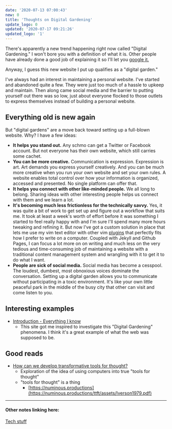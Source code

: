 ```yaml
---
date: '2020-07-13 07:00:43'
new: 0
title: 'Thoughts on Digital Gardening'
update_logo: 0
updated: '2020-07-17 09:21:26'
updated_logo: '1'
---
```

There's apparently a new trend happening right now called "Digital Gardening." I
won't bore you with a definition of what it is. Other people have already done a
good job of explaining it so I'll let you [google it.](https://www.google.com/search?q=digital+gardening)

Anyway, I guess this new website I put up qualifies as a "digital garden."

I've always had an interest in maintaining a personal website. I've started and
abandoned quite a few. They were just too much of a hassle to upkeep and
maintain. Then along came social media and the barrier to putting yourself out
there was so low, just about everyone flocked to those outlets to express
themselves instead of building a personal website.

## Everything old is new again

But "digital gardens" are a move back toward setting up a full-blown website.
Why? I have a few ideas:

* **It helps you stand out.** Any schmo can get a Twitter or Facebook account. But
  not everyone has their own website, which still carries some cachet.
* **You can be more creative.** Communication is expression. Expression is
  art. Art demands you express yourself creatively. And you can be much more
  creative when you run your own website and set your own rules. A website
  enables total control over how your information is organized, accessed and
  presented. No single platform can offer that.
* **It helps you connect with other like-minded people.** We all long to belong.
  Sharing ideas with other interesting people helps us connect with
  them and we learn a lot.
* **It's becoming much less frictionless for the technically savvy.** Yes, it
  was quite a bit of work to get set up and figure out a workflow that suits me.
  It took at least a week's worth of effort before it was something I started to
  feel really happy with and I'm sure I'll spend many more hours tweaking and
  refining it. But now I've got a custom solution in place that lets me use my
  vim text editor with other vim [plugins](/vimwiki) that perfectly fits how I
  prefer to write on a computer. Coupled with Jekyll and Github Pages, I can
  focus a lot more on on writing and much less on the very tedious and
  time-consuming job of maintaining a website with a traditional content
  management system and wrangling with it to get it to do what I want.
* **People are sick of social media.** Social media has become a cesspool. The
  loudest, dumbest, most obnoxious voices dominate the conversation. Setting up
  a digital garden allows you to communicate without participating in a toxic
  environment. It's like your own little peaceful park in the middle of the busy
  city that other can visit and come listen to you.

## Interesting examples
* [Introduction - Everything I know](https://wiki.nikitavoloboev.xyz/)
  * This site got me inspired to investigate this "Digital Gardening" phenomena.
    I think it's a great example of what the web was supposed to be.

## Good reads
* [How can we develop transformative tools for thought?](https://numinous.productions/ttft/)
  * Exploration of the idea of using computers into true "tools for thought"
  * "tools for thought" is a thing
    * [https://numinous.productions](https://numinous.productions/ttft/assets/Iverson1979.pdf)

---
#### Other notes linking here:

[Tech stuff](/Tech-stuff)
